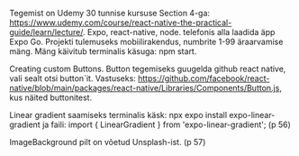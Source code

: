 Tegemist on Udemy 30 tunnise kursuse Section 4-ga: https://www.udemy.com/course/react-native-the-practical-guide/learn/lecture/. 
Expo, react-native, node. 
telefonis alla laadida äpp Expo Go.
Projekti tulemuseks mobiilirakendus, numbrite 1-99 äraarvamise mäng.
Mäng käivitub terminalis käsuga: npm start.

Creating custom Buttons. Button tegemiseks guugelda github react native, vali sealt otsi button`it. Vastuseks: https://github.com/facebook/react-native/blob/main/packages/react-native/Libraries/Components/Button.js, kus näited buttonitest.

Linear gradient saamiseks terminalis käsk: npx expo install expo-linear-gradient ja faili: import { LinearGradient } from 'expo-linear-gradient'; (p 56)

ImageBackground pilt on võetud Unsplash-ist. (p 57)
